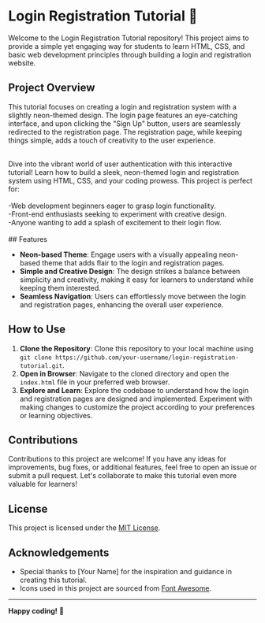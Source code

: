 # Login Registration Tutorial 🚀

Welcome to the Login Registration Tutorial repository! This project aims to provide a simple yet engaging way for students to learn HTML, CSS, and basic web development principles through building a login and registration website.

## Project Overview

This tutorial focuses on creating a login and registration system with a slightly neon-themed design. The login page features an eye-catching interface, and upon clicking the "Sign Up" button, users are seamlessly redirected to the registration page. The registration page, while keeping things simple, adds a touch of creativity to the user experience.
<br>

<br>
Dive into the vibrant world of user authentication with this interactive tutorial! Learn how to build a sleek, neon-themed login and registration system using HTML, CSS, and your coding prowess. This project is perfect for:
<br>
<br>
-Web development beginners eager to grasp login functionality.

<br>
-Front-end enthusiasts seeking to experiment with creative design.


<br>
-Anyone wanting to add a splash of excitement to their login flow.

<br>
<br>
## Features

- **Neon-based Theme**: Engage users with a visually appealing neon-based theme that adds flair to the login and registration pages.
- **Simple and Creative Design**: The design strikes a balance between simplicity and creativity, making it easy for learners to understand while keeping them interested.
- **Seamless Navigation**: Users can effortlessly move between the login and registration pages, enhancing the overall user experience.

## How to Use

1. **Clone the Repository**: Clone this repository to your local machine using `git clone https://github.com/your-username/login-registration-tutorial.git`.
2. **Open in Browser**: Navigate to the cloned directory and open the `index.html` file in your preferred web browser.
3. **Explore and Learn**: Explore the codebase to understand how the login and registration pages are designed and implemented. Experiment with making changes to customize the project according to your preferences or learning objectives.

## Contributions

Contributions to this project are welcome! If you have any ideas for improvements, bug fixes, or additional features, feel free to open an issue or submit a pull request. Let's collaborate to make this tutorial even more valuable for learners!

## License

This project is licensed under the [MIT License](LICENSE).

## Acknowledgements

- Special thanks to [Your Name] for the inspiration and guidance in creating this tutorial.
- Icons used in this project are sourced from [Font Awesome](https://fontawesome.com/).

---

**Happy coding!** 🎉
